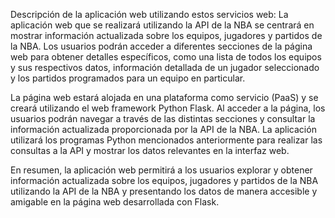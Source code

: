 Descripción de la aplicación web utilizando estos servicios web:
La aplicación web que se realizará utilizando la API de la NBA se centrará en mostrar información actualizada sobre los equipos, jugadores y partidos de la NBA. Los usuarios podrán acceder a diferentes secciones de la página web para obtener detalles específicos, como una lista de todos los equipos y sus respectivos datos, información detallada de un jugador seleccionado y los partidos programados para un equipo en particular.

La página web estará alojada en una plataforma como servicio (PaaS) y se creará utilizando el web framework Python Flask. Al acceder a la página, los usuarios podrán navegar a través de las distintas secciones y consultar la información actualizada proporcionada por la API de la NBA. La aplicación utilizará los programas Python mencionados anteriormente para realizar las consultas a la API y mostrar los datos relevantes en la interfaz web.

En resumen, la aplicación web permitirá a los usuarios explorar y obtener información actualizada sobre los equipos, jugadores y partidos de la NBA utilizando la API de la NBA y presentando los datos de manera accesible y amigable en la página web desarrollada con Flask.

